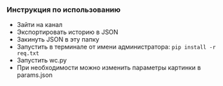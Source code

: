 ### Инструкция по использованию

- Зайти на канал
- Экспортировать историю в JSON
- Закинуть JSON в эту папку
- Запустить в терминале от имени администратора: ``` pip install -r req.txt ```
- Запустить wc.py
- При необходимости можно изменить параметры картинки в params.json